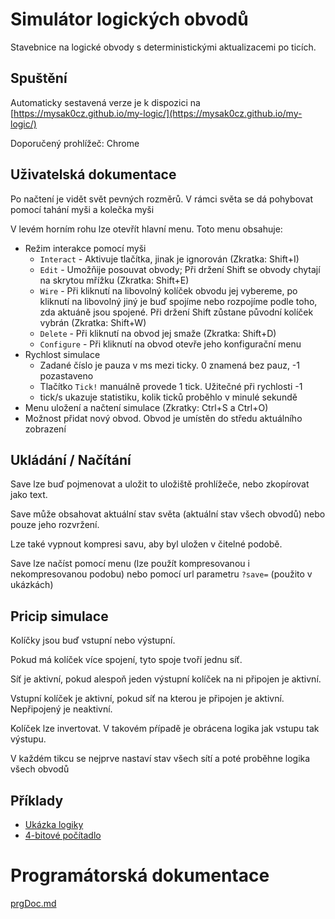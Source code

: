 # Simulátor logických obvodů

Stavebnice na logické obvody s deterministickými aktualizacemi po ticích.

## Spuštění

Automaticky sestavená verze je k dispozici na [https://mysak0cz.github.io/my-logic/](https://mysak0cz.github.io/my-logic/)

Doporučený prohlížeč: Chrome

## Uživatelská dokumentace

Po načtení je vidět svět pevných rozměrů. V rámci světa se dá pohybovat pomocí tahání myši a kolečka myši

V levém horním rohu lze otevřít hlavní menu. Toto menu obsahuje:

- Režim interakce pomocí myši
  - `Interact` - Aktivuje tlačítka, jinak je ignorován (Zkratka: Shift+I)
  - `Edit` - Umožňije posouvat obvody; Při držení Shift se obvody chytají na skrytou mřížku (Zkratka: Shift+E)
  - `Wire` - Při kliknutí na libovolný kolíček obvodu jej vybereme, po kliknutí na libovolný jiný je buď spojíme nebo rozpojíme podle toho, zda aktuáně jsou spojené.
  Při držení Shift zůstane původní kolíček vybrán (Zkratka: Shift+W)
  - `Delete` - Při kliknutí na obvod jej smaže (Zkratka: Shift+D)
  - `Configure` - Při kliknutí na obvod otevře jeho konfigurační menu
- Rychlost simulace
  - Zadané číslo je pauza v ms mezi ticky. 0 znamená bez pauz, -1 pozastaveno
  - Tlačítko `Tick!` manuálně provede 1 tick. Užitečné při rychlosti -1
  - tick/s ukazuje statistiku, kolik ticků proběhlo v minulé sekundě
- Menu uložení a načtení simulace (Zkratky: Ctrl+S a Ctrl+O)
- Možnost přidat nový obvod. Obvod je umístěn do středu aktuálního zobrazení

## Ukládání / Načítání

Save lze buď pojmenovat a uložit to uložiště prohlížeče, nebo zkopírovat jako text.

Save může obsahovat aktuální stav světa (aktuální stav všech obvodů) nebo pouze jeho rozvržení.

Lze také vypnout kompresi savu, aby byl uložen v čitelné podobě.

Save lze načíst pomocí menu (lze použít kompresovanou i nekompresovanou podobu) nebo pomocí url parametru `?save=` (použito v ukázkách)

## Pricip simulace

Kolíčky jsou buď vstupní nebo výstupní.

Pokud má kolíček více spojení, tyto spoje tvoří jednu síť.

Síť je aktivní, pokud alespoň jeden výstupní kolíček na ni připojen je aktivní.

Vstupní kolíček je aktivní, pokud síť na kterou je připojen je aktivní. Nepřipojený je neaktivní.

Kolíček lze invertovat. V takovém pŕípadě je obrácena logika jak vstupu tak výstupu.

V každém tikcu se nejprve nastaví stav všech sítí a poté proběhne logika všech obvodů

## Příklady

- [Ukázka logiky](https://mysak0cz.github.io/my-logic/?save=N4IgbgpgTgzglgewHYgFwEYA0IDuCoA2AJgBIRwDmAFgC5roAMT2ehRA6nETVfUw9gDGcKIICucGjDSh0MkAA80AFgDMAkAE80AJgBsGmpoAOENCBg5Jg3thoIKFAmdQ0oYiAF9sO+UtRqGtqoOjqGJi4WVjQ2IHYOTi5uHt4gqn5oAKzq2ME6yuGm5s5EcSCCCAT45lAQpanKGQEAHEG6BXYRxQ5wgmUAtghELhrGcEgAwghiSHQhqZlNgbloqgDshZGW1rYg9o7OaMle2HpLOVqrF0ZFqFE7ZfuJR+4nIGtN2W2oqpmbxXUyhUqlBinB+mZUs0lq0Vj8-p1biAqhRegMhi4sCAxpNprNdKkAJww77KDp7Lp3FFo7CDYa6bA4qYzOY6VKMc6kgyIrbRWLxA5JV7suSoUD+L5wsn-KmAoSVap3ABGBA8IHZvjFihUF2CyjCPPM2xiuyeh1cwtSFSQSAgghoiCQ0lQAG0XViAIpxZQ+EAAXUwLp02C9mB9IDkAZdqmwAElvSH-YHMonMM1fVG9Kn0xGky61nG4jmvVHCan0Fj46XsHJMOhgyAS4GyyBfHWNCW-Z4gA)
- [4-bitové počítadlo](https://mysak0cz.github.io/my-logic/?save=N4IgbgpgTgzglgewHYgFwEYA0IDuCoA2AJgBIRwDmAFgC5roAMT2ehRA6nETVfUw9gDGcKIICucGjDSh0MkAA80AVgBsAkAE80AJgDsGmpoAOENCD0wIFALYQkdIQgL5zBOHZABfbDvlLUZR0NbVR9QxMzVAsrW3saABEIQQQiaG9sAGZ-NAAWdWxQzMyI03MAM3djSoRjAFo6HxBcnNR8kN0ATlKokEq4apd6xuxlVvbC3WUeiqqa4YyQVXGCrV1GbCMy6P7B2oaQbDgkSCgaCCIABWPpVABtEAAVEABdJr1x5jWMAA4Z6JgOEkgl4mwQFAoBCi5QAhgQrE0fq1MqtQug-ptIuZAcDQSAaODIdC4QjsJ1xhtvsV-iAXBQ4IJDiAbKkolgQMZjgBhBBiBxoTJNRgUjphbqY7a08EMpkstL0bCcpA8vl0MJeJopJBIZI0RBIW53O7sgCChx02DNL0wxuwACFzfbXjb2VzHSA3dbbSAEu7fV72QBRd3BgPYABi7sjYZAAHF3fGvRafQxDqpsABFZ13ZMJOSYZSZ7O5vyYXJFpPYBLZTCZCs2utPQ6det3RtcgAyAGlDnpW42AEqHH6t8tNzCUrNesednuYPsgKc2sdZzAtkDZafYIeYEeL7OF8fp-dew+z3utw+ryl+U9Fte+A-b4et4-n+ev++UuRe4+r9c-jax47nuU5vEAA)

# Programátorská dokumentace

[prgDoc.md](prgDoc.md)
